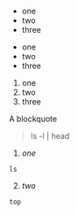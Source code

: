 
- one
- two
- three


* one
* two
* three


1. one
2. two
3. three


A blockquote

> ls -l | head



1. *one*
```
ls
```
2. *two*
```
top
```
